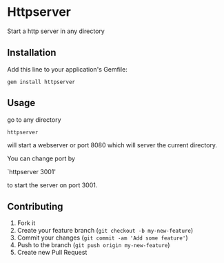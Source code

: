 # Httpserver

Start a http server in any directory

## Installation

Add this line to your application's Gemfile:

    gem install httpserver

## Usage

go to any directory

`httpserver`

will start a webserver or port 8080 which will server the current directory. 

You can change port by 

`httpserver 3001' 

to start the server on port 3001. 

## Contributing

1. Fork it
2. Create your feature branch (`git checkout -b my-new-feature`)
3. Commit your changes (`git commit -am 'Add some feature'`)
4. Push to the branch (`git push origin my-new-feature`)
5. Create new Pull Request
